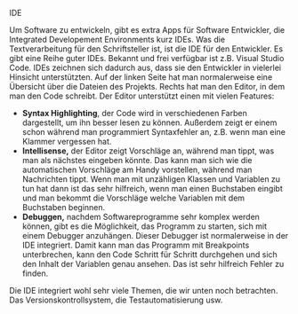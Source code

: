IDE

Um Software zu entwickeln, gibt es extra Apps für Software Entwickler, die Integrated Developement Environments kurz IDEs. Was die Textverarbeitung für den Schriftsteller ist, ist die IDE für den Entwickler. Es gibt eine Reihe guter IDEs. Bekannt und frei verfügbar ist z.B. Visual Studio Code. IDEs zeichnen sich dadurch aus, dass sie den Entwickler in vielerlei Hinsicht unterstützten. Auf der linken Seite hat man normalerweise eine Übersicht über die Dateien des Projekts. Rechts hat man den Editor, in dem man den Code schreibt. Der Editor unterstützt einen mit vielen Features:

- **Syntax Highlighting**, der Code wird in verschiedenen Farben dargestellt, um ihn besser lesen zu können. Außerdem zeigt er einem schon während man programmiert Syntaxfehler an, z.B. wenn man eine Klammer vergessen hat. 
- **Intellisense,** der Editor zeigt Vorschläge an, während man tippt, was man als nächstes eingeben könnte. Das kann man sich wie die automatischen Vorschläge am Handy vorstellen, während man Nachrichten tippt. Wenn man mit unzähligen Klassen und Variablen zu tun hat dann ist das sehr hilfreich, wenn man einen Buchstaben eingibt und man bekommt die Vorschläge welche Variablen mit dem Buchstaben beginnen.
- **Debuggen,** nachdem Softwareprogramme sehr komplex werden können, gibt es die Möglichkeit, das Programm zu starten, sich mit einem Debugger anzuhängen. Dieser Debugger ist normalerweise in der IDE integriert. Damit kann man das Programm mit Breakpoints unterbrechen, kann den Code Schritt für Schritt durchgehen und sich den Inhalt der Variablen genau ansehen. Das ist sehr hilfreich Fehler zu finden.

Die IDE integriert wohl sehr viele Themen, die wir unten noch betrachten. Das Versionskontrollsystem, die Testautomatisierung usw.
